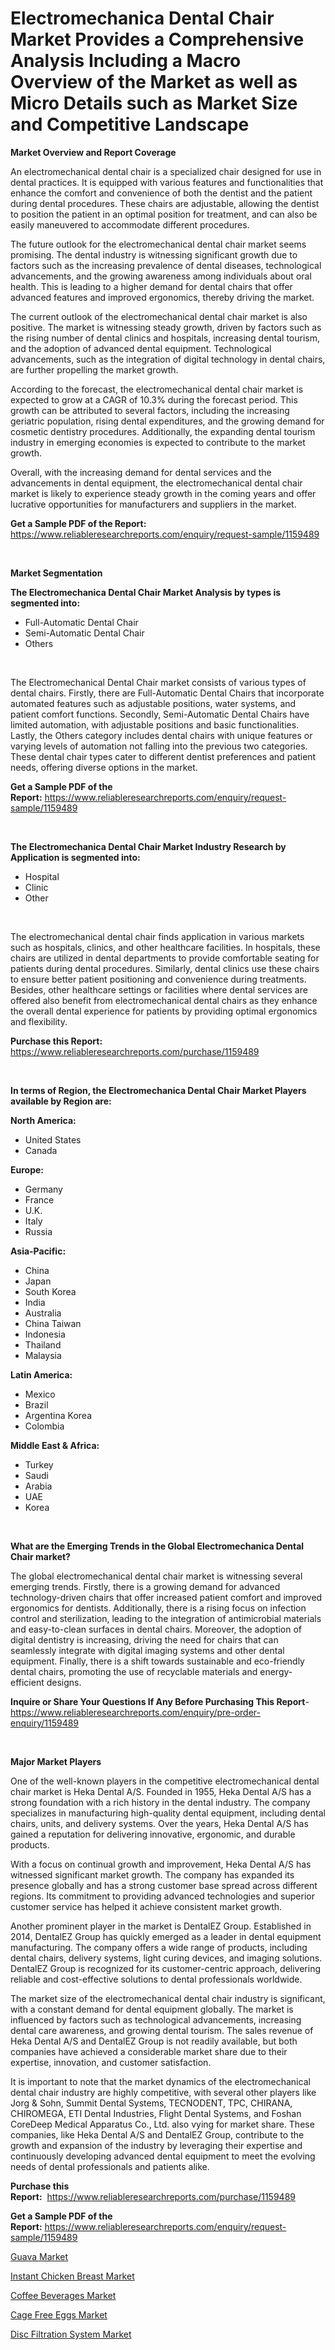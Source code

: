 <p><h1>Electromechanica Dental Chair Market Provides a Comprehensive Analysis Including a Macro Overview of the Market as well as Micro Details such as Market Size and Competitive Landscape</h1></p><p><strong>Market Overview and Report Coverage</strong></p>
<p><p>An electromechanical dental chair is a specialized chair designed for use in dental practices. It is equipped with various features and functionalities that enhance the comfort and convenience of both the dentist and the patient during dental procedures. These chairs are adjustable, allowing the dentist to position the patient in an optimal position for treatment, and can also be easily maneuvered to accommodate different procedures.</p><p>The future outlook for the electromechanical dental chair market seems promising. The dental industry is witnessing significant growth due to factors such as the increasing prevalence of dental diseases, technological advancements, and the growing awareness among individuals about oral health. This is leading to a higher demand for dental chairs that offer advanced features and improved ergonomics, thereby driving the market.</p><p>The current outlook of the electromechanical dental chair market is also positive. The market is witnessing steady growth, driven by factors such as the rising number of dental clinics and hospitals, increasing dental tourism, and the adoption of advanced dental equipment. Technological advancements, such as the integration of digital technology in dental chairs, are further propelling the market growth.</p><p>According to the forecast, the electromechanical dental chair market is expected to grow at a CAGR of 10.3% during the forecast period. This growth can be attributed to several factors, including the increasing geriatric population, rising dental expenditures, and the growing demand for cosmetic dentistry procedures. Additionally, the expanding dental tourism industry in emerging economies is expected to contribute to the market growth.</p><p>Overall, with the increasing demand for dental services and the advancements in dental equipment, the electromechanical dental chair market is likely to experience steady growth in the coming years and offer lucrative opportunities for manufacturers and suppliers in the market.</p></p>
<p><strong>Get a Sample PDF of the Report:</strong> <a href="https://www.reliableresearchreports.com/enquiry/request-sample/1159489">https://www.reliableresearchreports.com/enquiry/request-sample/1159489</a></p>
<p>&nbsp;</p>
<p><strong>Market Segmentation</strong></p>
<p><strong>The Electromechanica Dental Chair Market Analysis by types is segmented into:</strong></p>
<p><ul><li>Full-Automatic Dental Chair</li><li>Semi-Automatic Dental Chair</li><li>Others</li></ul></p>
<p>&nbsp;</p>
<p><p>The Electromechanical Dental Chair market consists of various types of dental chairs. Firstly, there are Full-Automatic Dental Chairs that incorporate automated features such as adjustable positions, water systems, and patient comfort functions. Secondly, Semi-Automatic Dental Chairs have limited automation, with adjustable positions and basic functionalities. Lastly, the Others category includes dental chairs with unique features or varying levels of automation not falling into the previous two categories. These dental chair types cater to different dentist preferences and patient needs, offering diverse options in the market.</p></p>
<p><strong>Get a Sample PDF of the Report:</strong>&nbsp;<a href="https://www.reliableresearchreports.com/enquiry/request-sample/1159489">https://www.reliableresearchreports.com/enquiry/request-sample/1159489</a></p>
<p>&nbsp;</p>
<p><strong>The Electromechanica Dental Chair Market Industry Research by Application is segmented into:</strong></p>
<p><ul><li>Hospital</li><li>Clinic</li><li>Other</li></ul></p>
<p>&nbsp;</p>
<p><p>The electromechanical dental chair finds application in various markets such as hospitals, clinics, and other healthcare facilities. In hospitals, these chairs are utilized in dental departments to provide comfortable seating for patients during dental procedures. Similarly, dental clinics use these chairs to ensure better patient positioning and convenience during treatments. Besides, other healthcare settings or facilities where dental services are offered also benefit from electromechanical dental chairs as they enhance the overall dental experience for patients by providing optimal ergonomics and flexibility.</p></p>
<p><strong>Purchase this Report:</strong>&nbsp; <a href="https://www.reliableresearchreports.com/purchase/1159489">https://www.reliableresearchreports.com/purchase/1159489</a></p>
<p>&nbsp;</p>
<p><strong>In terms of Region, the Electromechanica Dental Chair Market Players available by Region are:</strong></p>
<p>
    <p> <strong> North America: </strong>
        <ul>
            <li>United States</li>
            <li>Canada</li>
        </ul>
        </p> 
    <p> <strong> Europe: </strong>
        <ul>
            <li>Germany</li>
            <li>France</li>
            <li>U.K.</li>
            <li>Italy</li>
            <li>Russia</li>
        </ul>
        </p> 
    <p> <strong> Asia-Pacific: </strong>
        <ul>
            <li>China</li>
            <li>Japan</li>
            <li>South Korea</li>
            <li>India</li>
            <li>Australia</li>
            <li>China Taiwan</li>
            <li>Indonesia</li>
            <li>Thailand</li>
            <li>Malaysia</li>
        </ul>
        </p> 
    <p> <strong> Latin America: </strong>
        <ul>
            <li>Mexico</li>
            <li>Brazil</li>
            <li>Argentina Korea</li>
            <li>Colombia</li>
        </ul>
        </p> 
    <p> <strong> Middle East & Africa: </strong>
        <ul>
            <li>Turkey</li>
            <li>Saudi</li>
            <li>Arabia</li>
            <li>UAE</li>
            <li>Korea</li>
        </ul>
    </p>
    </p>
<p>&nbsp;</p>
<p><strong>What are the Emerging Trends in the Global Electromechanica Dental Chair market?</strong></p>
<p><p>The global electromechanical dental chair market is witnessing several emerging trends. Firstly, there is a growing demand for advanced technology-driven chairs that offer increased patient comfort and improved ergonomics for dentists. Additionally, there is a rising focus on infection control and sterilization, leading to the integration of antimicrobial materials and easy-to-clean surfaces in dental chairs. Moreover, the adoption of digital dentistry is increasing, driving the need for chairs that can seamlessly integrate with digital imaging systems and other dental equipment. Finally, there is a shift towards sustainable and eco-friendly dental chairs, promoting the use of recyclable materials and energy-efficient designs.</p></p>
<p><strong>Inquire or Share Your Questions If Any Before Purchasing This Report</strong>- <a href="https://www.reliableresearchreports.com/enquiry/pre-order-enquiry/1159489">https://www.reliableresearchreports.com/enquiry/pre-order-enquiry/1159489</a></p>
<p>&nbsp;</p>
<p><strong>Major Market Players</strong></p>
<p><p>One of the well-known players in the competitive electromechanical dental chair market is Heka Dental A/S. Founded in 1955, Heka Dental A/S has a strong foundation with a rich history in the dental industry. The company specializes in manufacturing high-quality dental equipment, including dental chairs, units, and delivery systems. Over the years, Heka Dental A/S has gained a reputation for delivering innovative, ergonomic, and durable products.</p><p>With a focus on continual growth and improvement, Heka Dental A/S has witnessed significant market growth. The company has expanded its presence globally and has a strong customer base spread across different regions. Its commitment to providing advanced technologies and superior customer service has helped it achieve consistent market growth.</p><p>Another prominent player in the market is DentalEZ Group. Established in 2014, DentalEZ Group has quickly emerged as a leader in dental equipment manufacturing. The company offers a wide range of products, including dental chairs, delivery systems, light curing devices, and imaging solutions. DentalEZ Group is recognized for its customer-centric approach, delivering reliable and cost-effective solutions to dental professionals worldwide.</p><p>The market size of the electromechanical dental chair industry is significant, with a constant demand for dental equipment globally. The market is influenced by factors such as technological advancements, increasing dental care awareness, and growing dental tourism. The sales revenue of Heka Dental A/S and DentalEZ Group is not readily available, but both companies have achieved a considerable market share due to their expertise, innovation, and customer satisfaction.</p><p>It is important to note that the market dynamics of the electromechanical dental chair industry are highly competitive, with several other players like Jorg & Sohn, Summit Dental Systems, TECNODENT, TPC, CHIRANA, CHIROMEGA, ETI Dental Industries, Flight Dental Systems, and Foshan CoreDeep Medical Apparatus Co., Ltd. also vying for market share. These companies, like Heka Dental A/S and DentalEZ Group, contribute to the growth and expansion of the industry by leveraging their expertise and continuously developing advanced dental equipment to meet the evolving needs of dental professionals and patients alike.</p></p>
<p><strong>Purchase this Report:</strong>&nbsp;&nbsp;<a href="https://www.reliableresearchreports.com/purchase/1159489">https://www.reliableresearchreports.com/purchase/1159489</a></p>
<p></p>
<p><strong>Get a Sample PDF of the Report:</strong>&nbsp;<a href="https://www.reliableresearchreports.com/enquiry/request-sample/1159489">https://www.reliableresearchreports.com/enquiry/request-sample/1159489</a></p>
<p><p><a href="https://medium.com/@irwingibson727/guava-market-size-growth-forecast-2023-2030-5f590f08557a">Guava Market</a></p><p><a href="https://www.linkedin.com/pulse/instant-chicken-breast-market-share-amp-new-trends-analysis-dcane/">Instant Chicken Breast Market</a></p><p><a href="https://www.linkedin.com/pulse/coffee-beverages-market-insights-players-forecast-till-2030-ibfdc/">Coffee Beverages Market</a></p><p><a href="https://www.linkedin.com/pulse/cage-free-eggs-market-size-growth-forecast-from-2023-1gi2e/">Cage Free Eggs Market</a></p><p><a href="https://medium.com/@sureshrainarp23/disc-filtration-system-market-size-growth-forecast-2023-2030-eecb18844514">Disc Filtration System Market</a></p></p>